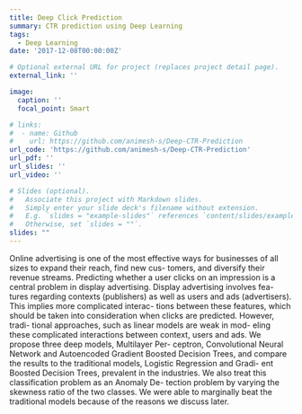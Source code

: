```yaml
---
title: Deep Click Prediction
summary: CTR prediction using Deep Learning
tags:
  - Deep Learning
date: '2017-12-08T00:00:00Z'

# Optional external URL for project (replaces project detail page).
external_link: ''

image:
  caption: ''
  focal_point: Smart

# links:
#  - name: Github
#    url: https://github.com/animesh-s/Deep-CTR-Prediction
url_code: 'https://github.com/animesh-s/Deep-CTR-Prediction'
url_pdf: ''
url_slides: ''
url_video: ''

# Slides (optional).
#   Associate this project with Markdown slides.
#   Simply enter your slide deck's filename without extension.
#   E.g. `slides = "example-slides"` references `content/slides/example-slides.md`.
#   Otherwise, set `slides = ""`.
slides: ""
---
```


Online advertising is one of the most effective ways for businesses of all sizes to expand their reach, find new cus- tomers, and diversify their revenue streams. Predicting whether a user clicks on an impression is a central problem in display advertising. Display advertising involves fea- tures regarding contexts (publishers) as well as users and ads (advertisers). This implies more complicated interac- tions between these features, which should be taken into consideration when clicks are predicted. However, tradi- tional approaches, such as linear models are weak in mod- eling these complicated interactions between context, users and ads. We propose three deep models, Multilayer Per- ceptron, Convolutional Neural Network and Autoencoded Gradient Boosted Decision Trees, and compare the results to the traditional models, Logistic Regression and Gradi- ent Boosted Decision Trees, prevalent in the industries. We also treat this classification problem as an Anomaly De- tection problem by varying the skewness ratio of the two classes. We were able to marginally beat the traditional models because of the reasons we discuss later.
